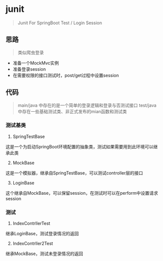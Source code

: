 # junit
> Junit For SpringBoot Test / Login Session

## 思路
> 类似爬虫登录

- 准备一个MockMvc实例
- 准备登录session
- 在需要权限的接口测试时，post/get过程中设置session

## 代码
> main/java 中存在的是一个简单的登录逻辑和登录与否测试接口
> test/java 中存在一些基础测试类、非正式发布的mian函数和测试类

### 测试基类
1. SpringTestBase
 
 这是一个为启动SpringBoot环境配置的抽象类，测试如果需要用到此环境可以继承此类
 
2. MockBase
 
 这是一个模拟器，继承自SpringTestBase，可以测试controller层的接口
 
3. LoginBase
 
 这个继承自MockBase，可以保留session，在测试时可以在perform中设置请求session

### 测试
1. IndexContrllerTest
 
 继承LoginBase，测试登录情况的返回

2. IndexContrller2Test
 
 继承MockBase，测试未登录情况的返回
